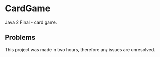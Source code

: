 # CardGame
Java 2 Final - card game.

## Problems
This project was made in two hours, therefore any issues are unresolved.
